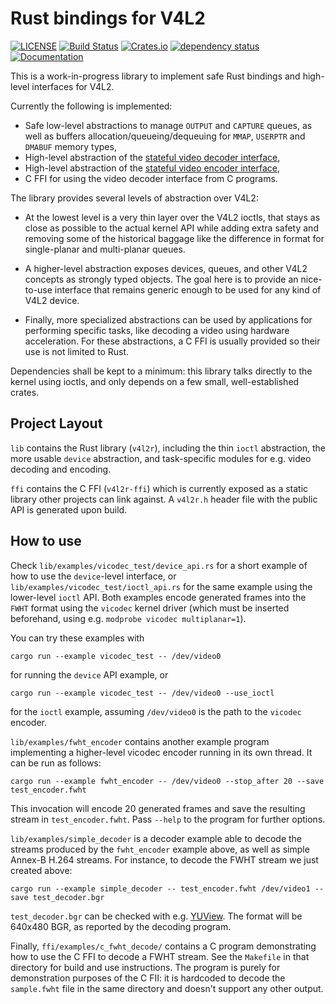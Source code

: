 # Rust bindings for V4L2
[![LICENSE](https://img.shields.io/badge/license-MIT-blue.svg)](LICENSE)
[![Build Status](https://github.com/Gnurou/v4l2r/actions/workflows/rust.yml/badge.svg)](https://github.com/Gnurou/v4l2r/actions)
[![Crates.io](https://img.shields.io/crates/v/v4l2r.svg)](https://crates.io/crates/v4l2r)
[![dependency status](https://deps.rs/repo/github/Gnurou/v4l2r/status.svg)](https://deps.rs/repo/github/Gnurou/v4l2r)
[![Documentation](https://docs.rs/v4l2r/badge.svg)](https://docs.rs/v4l2r/)

This is a work-in-progress library to implement safe Rust bindings and high-level
interfaces for V4L2.

Currently the following is implemented:

- Safe low-level abstractions to manage `OUTPUT` and `CAPTURE` queues, as well as
  buffers allocation/queueing/dequeuing for `MMAP`, `USERPTR` and `DMABUF` memory
  types,
- High-level abstraction of the [stateful video decoder
  interface](https://www.kernel.org/doc/html/latest/userspace-api/media/v4l/dev-decoder.html),
- High-level abstraction of the [stateful video encoder
  interface](https://www.kernel.org/doc/html/latest/userspace-api/media/v4l/dev-encoder.html),
- C FFI for using the video decoder interface from C programs.

The library provides several levels of abstraction over V4L2:

- At the lowest level is a very thin layer over the V4L2 ioctls, that stays as
  close as possible to the actual kernel API while adding extra safety and
  removing some of the historical baggage like the difference in format for
  single-planar and multi-planar queues.

- A higher-level abstraction exposes devices, queues, and other V4L2 concepts as
  strongly typed objects. The goal here is to provide an nice-to-use interface
  that remains generic enough to be used for any kind of V4L2 device.

- Finally, more specialized abstractions can be used by applications for
  performing specific tasks, like decoding a video using hardware acceleration.
  For these abstractions, a C FFI is usually provided so their use is not
  limited to Rust.

Dependencies shall be kept to a minimum: this library talks directly to the
kernel using ioctls, and only depends on a few small, well-established crates.

## Project Layout

`lib` contains the Rust library (`v4l2r`), including the thin `ioctl`
abstraction, the more usable `device` abstraction, and task-specific modules for
e.g. video decoding and encoding.

`ffi` contains the C FFI (`v4l2r-ffi`) which is currently exposed as a static
library other projects can link against. A `v4l2r.h` header file with the public
API is generated upon build.

## How to use

Check `lib/examples/vicodec_test/device_api.rs` for a short example of how to
use the `device`-level interface, or `lib/examples/vicodec_test/ioctl_api.rs`
for the same example using the lower-level `ioctl` API. Both examples encode
generated frames into the `FWHT` format using the `vicodec` kernel driver
(which must be inserted beforehand, using e.g. `modprobe vicodec
multiplanar=1`).

You can try these examples with

    cargo run --example vicodec_test -- /dev/video0

for running the `device` API example, or

    cargo run --example vicodec_test -- /dev/video0 --use_ioctl

for the `ioctl` example, assuming `/dev/video0` is the path to the `vicodec`
encoder.

`lib/examples/fwht_encoder` contains another example program implementing a
higher-level vicodec encoder running in its own thread. It can be run as
follows:

    cargo run --example fwht_encoder -- /dev/video0 --stop_after 20 --save test_encoder.fwht

This invocation will encode 20 generated frames and save the resulting stream in
`test_encoder.fwht`. Pass `--help` to the program for further options.

`lib/examples/simple_decoder` is a decoder example able to decode the streams
produced by the `fwht_encoder` example above, as well as simple Annex-B H.264
streams. For instance, to decode the FWHT stream we just created above:

    cargo run --example simple_decoder -- test_encoder.fwht /dev/video1 --save test_decoder.bgr

`test_decoder.bgr` can be checked with e.g.
[YUView](https://github.com/IENT/YUView). The format will be 640x480 BGR, as
reported by the decoding program.

Finally, `ffi/examples/c_fwht_decode/` contains a C program demonstrating how
to use the C FFI to decode a FWHT stream. See the `Makefile` in that directory
for build and use instructions. The program is purely for demonstration
purposes of the C FII: it is hardcoded to decode the `sample.fwht` file in the
same directory and doesn't support any other output.
